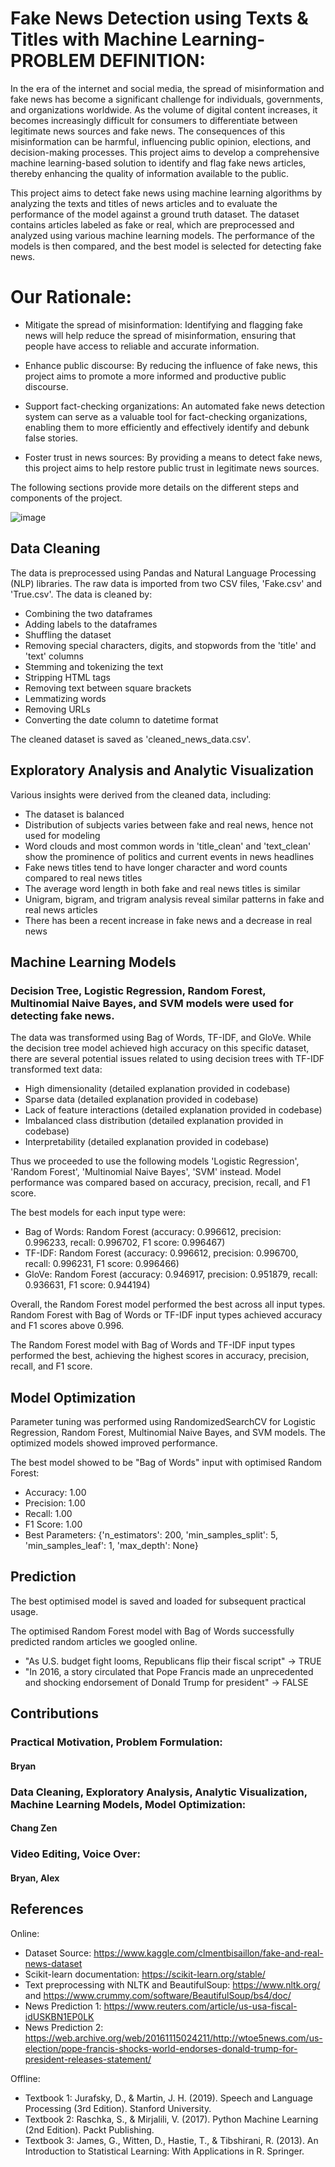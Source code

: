 # Fake News Detection using Texts & Titles with Machine Learning- PROBLEM DEFINITION:
In the era of the internet and social media, the spread of misinformation and fake news has become a significant challenge for individuals, governments, and organizations worldwide. As the volume of digital content increases, it becomes increasingly difficult for consumers to differentiate between legitimate news sources and fake news. The consequences of this misinformation can be harmful, influencing public opinion, elections, and decision-making processes. This project aims to develop a comprehensive machine learning-based solution to identify and flag fake news articles, thereby enhancing the quality of information available to the public.

This project aims to detect fake news using machine learning algorithms by analyzing the texts and titles of news articles and to evaluate the performance of the model against a ground truth dataset. The dataset contains articles labeled as fake or real, which are preprocessed and analyzed using various machine learning models. The performance of the models is then compared, and the best model is selected for detecting fake news.

# Our Rationale:

- Mitigate the spread of misinformation: Identifying and flagging fake news will help reduce the spread of misinformation, ensuring that people have access to reliable and accurate information.

- Enhance public discourse: By reducing the influence of fake news, this project aims to promote a more informed and productive public discourse.

- Support fact-checking organizations: An automated fake news detection system can serve as a valuable tool for fact-checking organizations, enabling them to more efficiently and effectively identify and debunk false stories.

- Foster trust in news sources: By providing a means to detect fake news, this project aims to help restore public trust in legitimate news sources.


The following sections provide more details on the different steps and components of the project.

![image](https://user-images.githubusercontent.com/107359897/231129271-b6cbb73b-a362-42e8-a29b-d0397d568b0b.png)

## Data Cleaning
The data is preprocessed using Pandas and Natural Language Processing (NLP) libraries.
The raw data is imported from two CSV files, 'Fake.csv' and 'True.csv'. The data is cleaned by:
  - Combining the two dataframes
  - Adding labels to the dataframes
  - Shuffling the dataset
  - Removing special characters, digits, and stopwords from the 'title' and 'text' columns
  - Stemming and tokenizing the text
  - Stripping HTML tags
  - Removing text between square brackets
  - Lemmatizing words
  - Removing URLs
  - Converting the date column to datetime format
  
The cleaned dataset is saved as 'cleaned_news_data.csv'.

## Exploratory Analysis and Analytic Visualization
Various insights were derived from the cleaned data, including:
  - The dataset is balanced
  - Distribution of subjects varies between fake and real news, hence not used for modeling
  - Word clouds and most common words in 'title_clean' and 'text_clean' show the prominence of politics and current events in news headlines
  - Fake news titles tend to have longer character and word counts compared to real news titles
  - The average word length in both fake and real news titles is similar
  - Unigram, bigram, and trigram analysis reveal similar patterns in fake and real news articles
  - There has been a recent increase in fake news and a decrease in real news
  
## Machine Learning Models
### Decision Tree, Logistic Regression, Random Forest, Multinomial Naive Bayes, and SVM models were used for detecting fake news.
The data was transformed using Bag of Words, TF-IDF, and GloVe.
While the decision tree model achieved high accuracy on this specific dataset, there are several potential issues related to using decision trees with TF-IDF transformed text data:
  - High dimensionality (detailed explanation provided in codebase)
  - Sparse data (detailed explanation provided in codebase)
  - Lack of feature interactions (detailed explanation provided in codebase)
  - Imbalanced class distribution (detailed explanation provided in codebase)
  - Interpretability (detailed explanation provided in codebase)

Thus we proceeded to use the following models 'Logistic Regression', 'Random Forest', 'Multinomial Naive Bayes', 'SVM' instead. Model performance was compared based on accuracy, precision, recall, and F1 score.

The best models for each input type were:
- Bag of Words: Random Forest (accuracy: 0.996612, precision: 0.996233, recall: 0.996702, F1 score: 0.996467)
- TF-IDF: Random Forest (accuracy: 0.996612, precision: 0.996700, recall: 0.996231, F1 score: 0.996466)
- GloVe: Random Forest (accuracy: 0.946917, precision: 0.951879, recall: 0.936631, F1 score: 0.944194)

Overall, the Random Forest model performed the best across all input types. Random Forest with Bag of Words or TF-IDF input types achieved accuracy and F1 scores above 0.996.

The Random Forest model with Bag of Words and TF-IDF input types performed the best, achieving the highest scores in accuracy, precision, recall, and F1 score.

## Model Optimization
Parameter tuning was performed using RandomizedSearchCV for Logistic Regression, Random Forest, Multinomial Naive Bayes, and SVM models.
The optimized models showed improved performance.

The best model showed to be "Bag of Words" input with optimised Random Forest:
- Accuracy: 1.00
- Precision: 1.00
- Recall: 1.00
- F1 Score: 1.00
- Best Parameters: {'n_estimators': 200, 'min_samples_split': 5, 'min_samples_leaf': 1, 'max_depth': None}

## Prediction 
The best optimised model is saved and loaded for subsequent practical usage.

The optimised Random Forest model with Bag of Words successfully predicted random articles we googled online.
- "As U.S. budget fight looms, Republicans flip their fiscal script" -> TRUE
- "In 2016, a story circulated that Pope Francis made an unprecedented and shocking endorsement of Donald Trump for president" -> FALSE

## Contributions
### Practical Motivation, Problem Formulation: 
#### Bryan
### Data Cleaning, Exploratory Analysis, Analytic Visualization, Machine Learning Models, Model Optimization: 
#### Chang Zen
### Video Editing, Voice Over:
#### Bryan, Alex

## References
Online:
- Dataset Source: https://www.kaggle.com/clmentbisaillon/fake-and-real-news-dataset
- Scikit-learn documentation: https://scikit-learn.org/stable/
- Text preprocessing with NLTK and BeautifulSoup: https://www.nltk.org/ and https://www.crummy.com/software/BeautifulSoup/bs4/doc/
- News Prediction 1: https://www.reuters.com/article/us-usa-fiscal-idUSKBN1EP0LK
- News Prediction 2: https://web.archive.org/web/20161115024211/http://wtoe5news.com/us-election/pope-francis-shocks-world-endorses-donald-trump-for-president-releases-statement/

Offline:
- Textbook 1: Jurafsky, D., & Martin, J. H. (2019). Speech and Language Processing (3rd Edition). Stanford University.
- Textbook 2: Raschka, S., & Mirjalili, V. (2017). Python Machine Learning (2nd Edition). Packt Publishing.
- Textbook 3: James, G., Witten, D., Hastie, T., & Tibshirani, R. (2013). An Introduction to Statistical Learning: With Applications in R. Springer.
